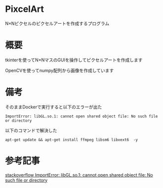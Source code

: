 # PixcelArt
N×Nピクセルのピクセルアートを作成するプログラム

# 概要
tkinterを使ってN×NマスのGUIを操作してピクセルアートを作成します

OpenCVを使ってnumpy配列から画像を作成しています

# 備考
そのままDockerで実行すると以下のエラーが出た
```
ImportError: libGL.so.1: cannot open shared object file: No such file or directory
```
以下のコマンドで解決した
```
apt-get update && apt-get install ffmpeg libsm6 libxext6  -y
```

# 参考記事
[stackoverflow ImportError: libGL.so.1: cannot open shared object file: No such file or directory](https://stackoverflow.com/questions/55313610/importerror-libgl-so-1-cannot-open-shared-object-file-no-such-file-or-directo)
